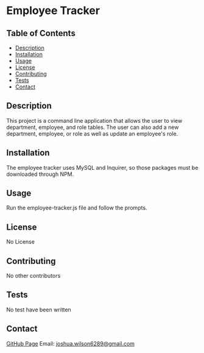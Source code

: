 # Employee Tracker

  ## Table of Contents

  * [Description](#description)
  * [Installation](#installation)
  * [Usage](#usage)
  * [License](#license)
  * [Contributing](#contributing)
  * [Tests](#tests)
  * [Contact](#contact)
  
  ## Description
  This project is a command line application that allows the user to view department, employee, and role tables.  The user can also add a new department, employee, or role as well as update an employee's role.

  ## Installation
  The employee tracker uses MySQL and Inquirer, so those packages must be downloaded through NPM.

  ## Usage 
  Run the employee-tracker.js file and follow the prompts.

  ## License
  No License

  ## Contributing 
  No other contributors

  ## Tests 
  No test have been written

  ## Contact 
  [GitHub Page](https://www.github.com/josh-wilson6289)
  Email: joshua.wilson6289@gmail.com
